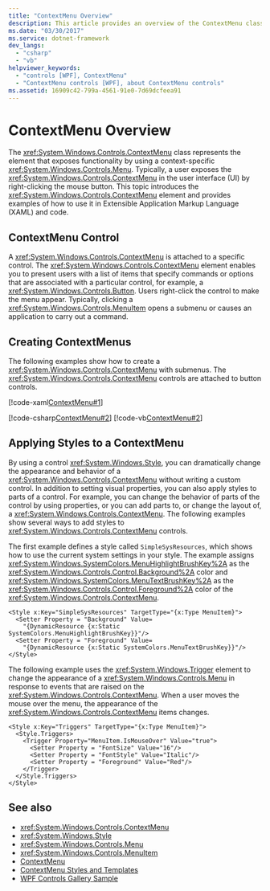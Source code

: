 ```yaml
---
title: "ContextMenu Overview"
description: This article provides an overview of the ContextMenu class, which represents the element that exposes functionality by using a context-specific Menu.
ms.date: "03/30/2017"
ms.service: dotnet-framework
dev_langs: 
  - "csharp"
  - "vb"
helpviewer_keywords: 
  - "controls [WPF], ContextMenu"
  - "ContextMenu controls [WPF], about ContextMenu controls"
ms.assetid: 16909c42-799a-4561-91e0-7d69dcfeea91
---
```

# ContextMenu Overview

The <xref:System.Windows.Controls.ContextMenu> class represents the element that exposes functionality by using a context-specific <xref:System.Windows.Controls.Menu>. Typically, a user exposes the <xref:System.Windows.Controls.ContextMenu> in the user interface (UI) by right-clicking the mouse button. This topic introduces the <xref:System.Windows.Controls.ContextMenu> element and provides examples of how to use it in Extensible Application Markup Language (XAML) and code.  

<a name="contextmenu_control"></a>

## ContextMenu Control  

 A <xref:System.Windows.Controls.ContextMenu> is attached to a specific control. The <xref:System.Windows.Controls.ContextMenu> element enables you to present users with a list of items that specify commands or options that are associated with a particular control, for example, a <xref:System.Windows.Controls.Button>. Users right-click the control to make the menu appear. Typically, clicking a <xref:System.Windows.Controls.MenuItem> opens a submenu or causes an application to carry out a command.  
  
<a name="creating_contextmenus"></a>

## Creating ContextMenus  

 The following examples show how to create a <xref:System.Windows.Controls.ContextMenu> with submenus. The <xref:System.Windows.Controls.ContextMenu> controls are attached to button controls.  
  
 [!code-xaml[ContextMenu#1](~/samples/snippets/csharp/VS_Snippets_Wpf/ContextMenu/CSharp/Pane1.xaml#1)]  
  
 [!code-csharp[ContextMenu#2](~/samples/snippets/csharp/VS_Snippets_Wpf/ContextMenu/CSharp/Pane1.xaml.cs#2)]
 [!code-vb[ContextMenu#2](~/samples/snippets/visualbasic/VS_Snippets_Wpf/ContextMenu/VisualBasic/Pane1.xaml.vb#2)]  
  
<a name="applying_styles_to_contextmenu"></a>

## Applying Styles to a ContextMenu  

 By using a control <xref:System.Windows.Style>, you can dramatically change the appearance and behavior of a <xref:System.Windows.Controls.ContextMenu> without writing a custom control. In addition to setting visual properties, you can also apply styles to parts of a control. For example, you can change the behavior of parts of the control by using properties, or you can add parts to, or change the layout of, a <xref:System.Windows.Controls.ContextMenu>. The following examples show several ways to add styles to <xref:System.Windows.Controls.ContextMenu> controls.  
  
 The first example defines a style called `SimpleSysResources`, which shows how to use the current system settings in your style. The example assigns <xref:System.Windows.SystemColors.MenuHighlightBrushKey%2A> as the <xref:System.Windows.Controls.Control.Background%2A> color and <xref:System.Windows.SystemColors.MenuTextBrushKey%2A> as the <xref:System.Windows.Controls.Control.Foreground%2A> color of the <xref:System.Windows.Controls.ContextMenu>.  
  
```xaml  
<Style x:Key="SimpleSysResources" TargetType="{x:Type MenuItem}">  
  <Setter Property = "Background" Value=
    "{DynamicResource {x:Static SystemColors.MenuHighlightBrushKey}}"/>  
  <Setter Property = "Foreground" Value=
    "{DynamicResource {x:Static SystemColors.MenuTextBrushKey}}"/>  
</Style>  
```  
  
 The following example uses the <xref:System.Windows.Trigger> element to change the appearance of a <xref:System.Windows.Controls.Menu> in response to events that are raised on the <xref:System.Windows.Controls.ContextMenu>. When a user moves the mouse over the menu, the appearance of the <xref:System.Windows.Controls.ContextMenu> items changes.  
  
```xaml  
<Style x:Key="Triggers" TargetType="{x:Type MenuItem}">  
  <Style.Triggers>  
    <Trigger Property="MenuItem.IsMouseOver" Value="true">  
      <Setter Property = "FontSize" Value="16"/>  
      <Setter Property = "FontStyle" Value="Italic"/>  
      <Setter Property = "Foreground" Value="Red"/>  
    </Trigger>  
  </Style.Triggers>  
</Style>  
```  
  
## See also

- <xref:System.Windows.Controls.ContextMenu>
- <xref:System.Windows.Style>
- <xref:System.Windows.Controls.Menu>
- <xref:System.Windows.Controls.MenuItem>
- [ContextMenu](contextmenu.md)
- [ContextMenu Styles and Templates](contextmenu-styles-and-templates.md)
- [WPF Controls Gallery Sample](https://github.com/Microsoft/WPF-Samples/tree/master/Getting%20Started/ControlsAndLayout)
